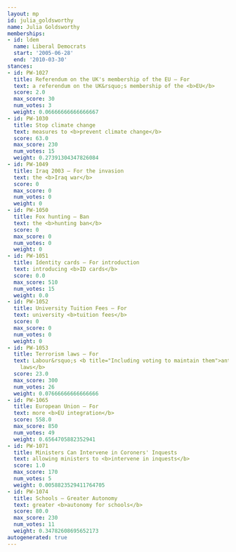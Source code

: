 ```yaml
---
layout: mp
id: julia_goldsworthy
name: Julia Goldsworthy
memberships:
- id: ldem
  name: Liberal Democrats
  start: '2005-06-28'
  end: '2010-03-30'
stances:
- id: PW-1027
  title: Referendum on the UK's membership of the EU — For
  text: a referendum on the UK&rsquo;s membership of the <b>EU</b>
  score: 2.0
  max_score: 30
  num_votes: 3
  weight: 0.06666666666666667
- id: PW-1030
  title: Stop climate change
  text: measures to <b>prevent climate change</b>
  score: 63.0
  max_score: 230
  num_votes: 15
  weight: 0.27391304347826084
- id: PW-1049
  title: Iraq 2003 — For the invasion
  text: the <b>Iraq war</b>
  score: 0
  max_score: 0
  num_votes: 0
  weight: 0
- id: PW-1050
  title: Fox hunting — Ban
  text: the <b>hunting ban</b>
  score: 0
  max_score: 0
  num_votes: 0
  weight: 0
- id: PW-1051
  title: Identity cards — For introduction
  text: introducing <b>ID cards</b>
  score: 0.0
  max_score: 510
  num_votes: 15
  weight: 0.0
- id: PW-1052
  title: University Tuition Fees — For
  text: university <b>tuition fees</b>
  score: 0
  max_score: 0
  num_votes: 0
  weight: 0
- id: PW-1053
  title: Terrorism laws — For
  text: Labour&rsquo;s <b title="Including voting to maintain them">anti-terrorism
    laws</b>
  score: 23.0
  max_score: 300
  num_votes: 26
  weight: 0.07666666666666666
- id: PW-1065
  title: European Union — For
  text: more <b>EU integration</b>
  score: 558.0
  max_score: 850
  num_votes: 49
  weight: 0.6564705882352941
- id: PW-1071
  title: Ministers Can Intervene in Coroners' Inquests
  text: allowing ministers to <b>intervene in inquests</b>
  score: 1.0
  max_score: 170
  num_votes: 5
  weight: 0.0058823529411764705
- id: PW-1074
  title: Schools — Greater Autonomy
  text: greater <b>autonomy for schools</b>
  score: 80.0
  max_score: 230
  num_votes: 11
  weight: 0.34782608695652173
autogenerated: true
---
```

